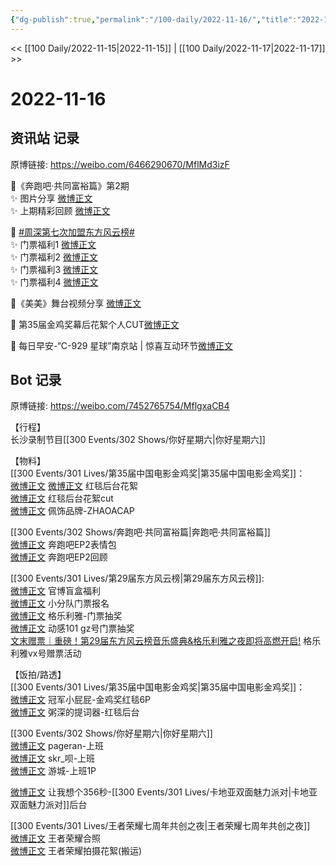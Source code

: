 ```yaml
---
{"dg-publish":true,"permalink":"/100-daily/2022-11-16/","title":"2022-11-16"}
---
```



<< [[100 Daily/2022-11-15\|2022-11-15]] | [[100 Daily/2022-11-17\|2022-11-17]] >>

# 2022-11-16

## 资讯站 记录

原博链接: https://weibo.com/6466290670/MflMd3izF

🌟《奔跑吧·共同富裕篇》第2期  
✨ 图片分享 [微博正文](https://m.weibo.cn/6466290670/4836484672655285)  
✨ 上期精彩回顾 [微博正文](https://m.weibo.cn/6466290670/4836404935000781)

🌟 [#周深第七次加盟东方风云榜#](https://s.weibo.com/weibo?q=%23%E5%91%A8%E6%B7%B1%E7%AC%AC%E4%B8%83%E6%AC%A1%E5%8A%A0%E7%9B%9F%E4%B8%9C%E6%96%B9%E9%A3%8E%E4%BA%91%E6%A6%9C%23)  
✨ 门票福利1 [微博正文](https://m.weibo.cn/6466290670/4836372885539816)  
✨ 门票福利2 [微博正文](https://m.weibo.cn/6466290670/4836424245840279)  
✨ 门票福利3 [微博正文](https://m.weibo.cn/6466290670/4836517241687513)  
✨ 门票福利4 [微博正文](https://m.weibo.cn/6466290670/4836585167656701)

🌟《美美》舞台视频分享 [微博正文](https://m.weibo.cn/6466290670/4836386887437872)

🌟 第35届金鸡奖幕后花絮个人CUT[微博正文](https://m.weibo.cn/6466290670/4836567162814954)

🌟 每日早安-“C-929 星球”南京站 | 惊喜互动环节[微博正文](https://m.weibo.cn/6466290670/4836354867070100)

## Bot 记录

原博链接: https://weibo.com/7452765754/MflgxaCB4

【行程】  
长沙录制节目[[300 Events/302 Shows/你好星期六\|你好星期六]]

【物料】  
[[300 Events/301 Lives/第35届中国电影金鸡奖\|第35届中国电影金鸡奖]]：  
[微博正文](http://weibo.com/1635270132/MfjXNgVSF) [微博正文](http://weibo.com/6495544869/MfjO78kDR) 红毯后台花絮  
[微博正文](https://m.weibo.cn/6466290670/4836567162814954) 红毯后台花絮cut  
[微博正文](http://weibo.com/6041214579/Mf7YTDyxT) 佩饰品牌-ZHAOACAP

[[300 Events/302 Shows/奔跑吧·共同富裕篇\|奔跑吧·共同富裕篇]]  
[微博正文](http://weibo.com/5242381821/Mfi7A5Cyi) 奔跑吧EP2表情包  
[微博正文](https://m.weibo.cn/5242381821/4836400543564557) 奔跑吧EP2回顾

[[300 Events/301 Lives/第29届东方风云榜\|第29届东方风云榜]]:  
[微博正文](http://weibo.com/7779932378/Mfg9ReDuo) 官博盲盒福利  
[微博正文](http://weibo.com/5516625428/Mfho0vjsc) 小分队门票报名  
[微博正文](http://weibo.com/6215410930/Mfhtg9pqw) 格乐利雅-门票抽奖  
[微博正文](https://m.weibo.cn/2376221193/4836383304195487) 动感101 gz号门票抽奖  
[文末赠票｜重磅！第29届东方风云榜音乐盛典&格乐利雅之夜即将高燃开启!](https://weibo.cn/sinaurl?u=https%3A%2F%2Fmp.weixin.qq.com%2Fs%2FscZYO0TP4saKtymS-eA1pg) 格乐利雅vx号赠票活动

【饭拍/路透】  
[[300 Events/301 Lives/第35届中国电影金鸡奖\|第35届中国电影金鸡奖]]：  
[微博正文](https://weibo.com/2007449807/Mfg64vJ96) 冠军小屁屁-金鸡奖红毯6P  
[微博正文](https://weibo.com/5976684014/MfilMitKJ) 粥深的提词器-红毯后台

[[300 Events/302 Shows/你好星期六\|你好星期六]]  
[微博正文](http://weibo.com/7633014126/MfiCH0FpO) pageran-上班  
[微博正文](http://weibo.com/6433509682/MfilHjgPM) skr_呗-上班  
[微博正文](http://weibo.com/1801743981/MfiaZ3oXI) 游城-上班1P

[微博正文](http://weibo.com/1766305952/Mfis1qjI8) 让我想个356秒-[[300 Events/301 Lives/卡地亚双面魅力派对\|卡地亚双面魅力派对]]后台

[[300 Events/301 Lives/王者荣耀七周年共创之夜\|王者荣耀七周年共创之夜]]  
[微博正文](http://weibo.com/7723960732/MfhcZCkkX) 王者荣耀合照  
[微博正文](https://weibo.com/2891278372/MfkiD9nlu) 王者荣耀拍摄花絮(搬运)
